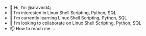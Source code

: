 - 👋 Hi, I’m @aravind4j
- 👀 I’m interested in Linux Shell Scripting, Python, SQL
- 🌱 I’m currently learning Linux Shell Scripting, Python, SQL
- 💞️ I’m looking to collaborate on Linux Shell Scripting, Python, SQL
- 📫 How to reach me ...

<!---
aravind4j/aravind4j is a ✨ special ✨ repository because its `README.md` (this file) appears on your GitHub profile.
You can click the Preview link to take a look at your changes.
--->
